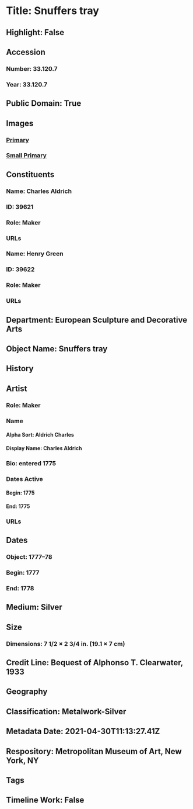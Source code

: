 # Title: Snuffers tray
## Highlight: False
## Accession
### Number: 33.120.7
### Year: 33.120.7
## Public Domain: True
## Images
### [Primary](https://images.metmuseum.org/CRDImages/es/original/97049.jpg)
### [Small Primary](https://images.metmuseum.org/CRDImages/es/web-large/97049.jpg)
## Constituents
### Name: Charles Aldrich
### ID: 39621
### Role: Maker
### URLs
### Name: Henry Green
### ID: 39622
### Role: Maker
### URLs
## Department: European Sculpture and Decorative Arts
## Object Name: Snuffers tray
## History
## Artist
### Role: Maker
### Name
#### Alpha Sort: Aldrich Charles
#### Display Name: Charles Aldrich
### Bio: entered 1775
### Dates Active
#### Begin: 1775
#### End: 1775
### URLs
## Dates
### Object: 1777–78
### Begin: 1777
### End: 1778
## Medium: Silver
## Size
### Dimensions: 7 1/2 × 2 3/4 in. (19.1 × 7 cm)
## Credit Line: Bequest of Alphonso T. Clearwater, 1933
## Geography
## Classification: Metalwork-Silver
## Metadata Date: 2021-04-30T11:13:27.41Z
## Respository: Metropolitan Museum of Art, New York, NY
## Tags
## Timeline Work: False